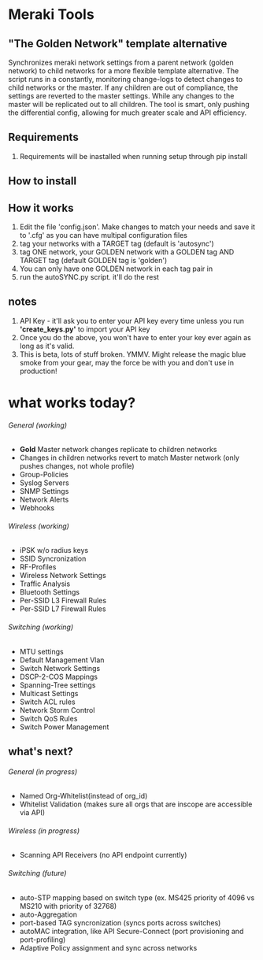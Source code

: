 # Meraki Tools
## "The Golden Network" template alternative
Synchronizes meraki network settings from a parent network (golden network) to child networks for a more flexible template alternative. 
The script runs in a constantly, monitoring change-logs to detect changes to child networks or the master. If any children are out of compliance, 
the settings are reverted to the master settings. While any changes to the master will be replicated out to all children. The tool is smart, 
only pushing the differential config, allowing for much greater scale and API efficiency.

## Requirements
1. Requirements will be inastalled when running setup through pip install


## How to install

## How it works
1. Edit the file 'config.json'. Make changes to match your needs and save it to '<file name>.cfg' as you can have 
   multipal configuration files
2. tag your networks with a TARGET tag (default is 'autosync')
3. tag ONE network, your GOLDEN network with a GOLDEN  tag AND TARGET tag (default GOLDEN tag is 'golden')
4. You can only have one GOLDEN network in each tag pair in
4. run the autoSYNC.py script. it'll do the rest

## notes
1. API Key - it'll ask you to enter your API key every time unless you run **'create_keys.py'** to import your API key
2. Once you do the above, you won't have to enter your key ever again as long as it's valid. 
3. This is beta, lots of stuff broken. YMMV. Might release the magic blue smoke from your gear, may the force be with you and don't use in production!


# what works today?

###### General (working)
* **Gold** Master network changes replicate to children networks
* Changes in children networks revert to match Master network (only pushes changes, not whole profile)
* Group-Policies
* Syslog Servers
* SNMP Settings
* Network Alerts
* Webhooks

###### Wireless (working)
* iPSK w/o radius keys
* SSID Syncronization
* RF-Profiles
* Wireless Network Settings
* Traffic Analysis
* Bluetooth Settings
* Per-SSID L3 Firewall Rules
* Per-SSID L7 Firewall Rules

###### Switching (working)
* MTU settings
* Default Management Vlan
* Switch Network Settings
* DSCP-2-COS Mappings
* Spanning-Tree settings
* Multicast Settings
* Switch ACL rules
* Network Storm Control
* Switch QoS Rules
* Switch Power Management

## what's next?

###### General (in progress)

* Named Org-Whitelist(instead of org_id)
* Whitelist Validation (makes sure all orgs that are inscope are accessible via API)

###### Wireless (in progress)
* Scanning API Receivers (no API endpoint currently)

###### Switching (future)
* auto-STP mapping based on switch type (ex. MS425 priority of 4096 vs MS210 with priority of 32768)
* auto-Aggregation
* port-based TAG syncronization (syncs ports across switches)
* autoMAC integration, like API Secure-Connect (port provisioning and port-profiling) 
* Adaptive Policy assignment and sync across networks
